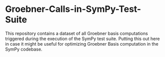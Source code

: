 # Groebner-Calls-in-SymPy-Test-Suite
This repository contains a dataset of all Groebner basis computations triggered during the execution of the SymPy test suite.  Putting this out here in case it might be useful for optimizing Groebner Basis computation in the SymPy codebase.
